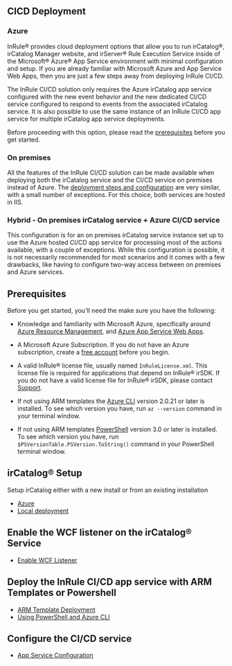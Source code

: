 ## CICD Deployment

### Azure
InRule® provides cloud deployment options that allow you to run irCatalog®, irCatalog Manager website, and irServer® Rule Execution Service inside of the Microsoft® Azure® App Service environment with minimal configuration and setup. If you are already familiar with Microsoft Azure and App Service Web Apps, then you are just a few steps away from deploying InRule CI/CD.

The InRule CI/CD solution only requires the Azure irCatalog app service configured with the new event behavior and the new dedicated CI/CD service configured to respond to events from the associated irCatalog service.  It is also possible to use the same instance of an InRule CI/CD app service for multiple irCatalog app service deployments.

Before proceeding with this option, please read the [prerequisites](deployment.md#prerequisites) before you get started.

### On premises
All the features of the InRule CI/CD solution can be made available when deploying both the irCatalog service and the CI/CD service on premises instead of Azure.  The [deployment steps and configuration](ircatalog-local.md) are very similar, with a small number of exceptions.  For this choice, both services are hosted in IIS.

### Hybrid - On premises irCatalog service + Azure CI/CD service
This configuration is for an on premises irCatalog service instance set up to use the Azure hosted CI/CD app service for processing most of the actions available, with a couple of exceptions.  While this configuration is possible, it is not necessarily recommended for most scenarios and it comes with a few drawbacks, like having to configure two-way access between on premises and Azure services.

## Prerequisites

Before you get started, you'll need the make sure you have the following:

* Knowledge and familiarity with Microsoft Azure, specifically around [Azure Resource Management](https://docs.microsoft.com/en-us/azure/azure-resource-manager/), and [Azure App Service Web Apps](https://docs.microsoft.com/en-us/azure/app-service/).

* A Microsoft Azure Subscription. If you do not have an Azure subscription, create a [free account](https://azure.microsoft.com/en-us/free/) before you begin.

* A valid InRule® license file, usually named `InRuleLicense.xml`.  This license file is required for applications that depend on InRule® irSDK.  If you do not have a valid license file for InRule® irSDK, please contact [Support](mailto:support@inrule.com?subject=InRule®%20for%20Microsoft%20Azure%20-%20App%20Service%20Web%20Apps).

* If not using ARM templates the [Azure CLI](https://docs.microsoft.com/en-us/cli/azure/install-azure-cli) version 2.0.21 or later is installed. To see which version you have, run `az --version` command in your terminal window.

* If not using ARM templates  [PowerShell](https://docs.microsoft.com/en-us/powershell/scripting/powershell-scripting) version 3.0 or later is installed. To see which version you have, run `$PSVersionTable.PSVersion.ToString()` command in your PowerShell terminal window.


## irCatalog® Setup

Setup irCatalog either with a new install or from an existing installation
* [Azure](ircatalog-azure.md)
* [Local deployment](ircatalog-local.md)


## Enable the WCF listener on the irCatalog® Service

* [Enable WCF Listener](InRuleCICD_WcfBehaviorExtension.md)

## Deploy the InRule CI/CD app service with ARM Templates or Powershell

  * [ARM Template Deployment](deploymentARMTemplates.md)
  * [Using PowerShell and Azure CLI](deploymentPowerShell.md)
  
## Configure the CI/CD service
  * [App Service Configuration](deploymentConfigureInRuleCICDservice.md)